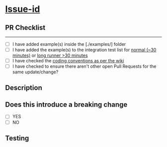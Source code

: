 # [Issue-id](https://github.com/aztfmod/terraform-azurerm-caf/issues/ISSUE-ID-GOES-HERE)

## PR Checklist

---

<!-- Use the check list below to ensure your branch is ready for PR. -->

- [ ] I have added example(s) inside the [./examples/] folder
- [ ] I have added the example(s) to the integration test list for [normal (~30 minutes)](./workflows/standalone-scenarios.json) or [long runner >30 minutes](./workflows/standalone-scenarios-longrunners.json)
- [ ] I have checked the [coding conventions as per the wiki](https://github.com/aztfmod/terraform-azurerm-caf/wiki)
- [ ] I have checked to ensure there aren't other open Pull Requests for the same update/change?

## Description

<!-- Concise description of the problem and the solution or the feature being added -->

## Does this introduce a breaking change

- [ ] YES
- [ ] NO

<!-- If this introduces a breaking change, please describe the impact and migration path for existing applications below. -->

## Testing

<!-- Instructions for testing and validation of your code -->
